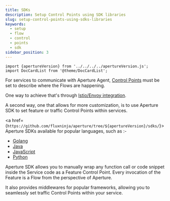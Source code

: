 ```yaml
---
title: SDKs
description: Setup Control Points using SDK libraries
slug: setup-control-points-using-sdks-libraries
keywords:
  - setup
  - flow
  - control
  - points
  - sdk
sidebar_position: 3
---
```


```mdx-code-block
import {apertureVersion} from '../../../../apertureVersion.js';
import DocCardList from '@theme/DocCardList';
```

For services to communicate with Aperture Agent, [Control Points][flow-control]
must be set to describe where the Flows are happening.

One way to achieve that's through [Istio/Envoy integration][istio].

A second way, one that allows for more customization, is to use Aperture SDK to
set feature or traffic Control Points within services.

<a
href={`https://github.com/fluxninja/aperture/tree/${apertureVersion}/sdks/`}>Aperture
SDKs</a> available for popular languages, such as :-

- [Golang][golang]
- [Java][java]
- [JavaScript][javascript]
- [Python][python]

Aperture SDK allows you to manually wrap any function call or code snippet
inside the Service code as a Feature Control Point. Every invocation of the
Feature is a Flow from the perspective of Aperture.

It also provides middlewares for popular frameworks, allowing you to seamlessly
set traffic Control Points within your service.

<DocCardList />

[flow-control]: /concepts/flow-control/flow-control.md
[istio]: /get-started/integrations/flow-control/envoy/istio.md
[golang]: ./go/manual.md
[java]: ./java/manual.md
[javascript]: ./javascript/manual.md
[python]: ./python/manual.md
